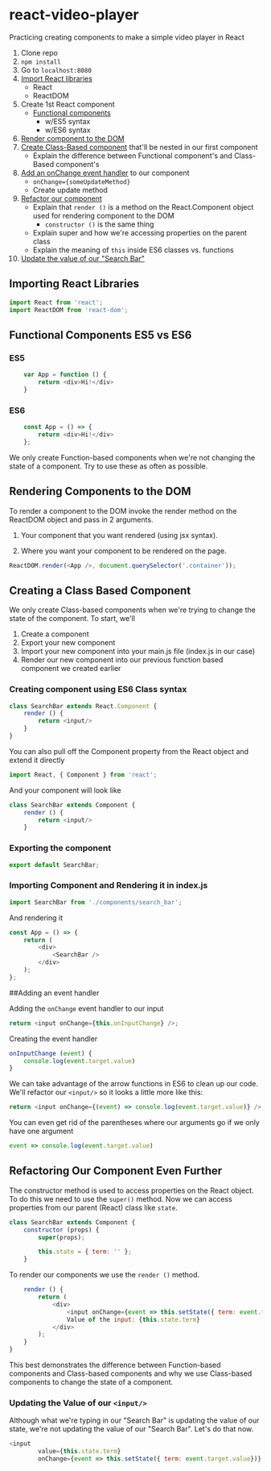 # react-video-player

Practicing creating components to make a simple video player in React

1. Clone repo
2. `npm install`
3. Go to `localhost:8080`
4. [Import React libraries](#importing-react-libraries)
    * React
    * ReactDOM
5. Create 1st React component
    * [Functional components](#functional-components-es5-vs-es6)
        * w/ES5 syntax
        * w/ES6 syntax
6. [Render component to the DOM](#rendering-components-to-the-dom)
7. [Create Class-Based component](#creating-a-class-based-component) that'll be nested in our first component
    * Explain the difference between Functional component's and Class-Based component's
8. [Add an onChange event handler](#adding-an-event-handler) to our component
    * `onChange={someUpdateMethod}`
    * Create update method
9. [Refactor our component](#refactoring-our-component-even-further)
    * Explain that `render ()` is a method on the React.Component object used for rendering component to the DOM
        * `constructor ()` is the same thing
    * Explain super and how we're accessing properties on the parent class
    * Explain the meaning of `this` inside ES6 classes vs. functions
10. [Update the value of our "Search Bar"](#updating-the-value-of-our-input)

## <a name="importing-react-libraries"></a>Importing React Libraries

```javascript
import React from 'react';
import ReactDOM from 'react-dom';
```

## <a name="functional-components-es5-vs-es6"></a>Functional Components ES5 vs ES6

### ES5
```javascript
    var App = function () {
        return <div>Hi!</div>
    }
```
### ES6
```javascript
    const App = () => {
        return <div>Hi!</div>
    };
```
We only create Function-based components when we're not changing the state of a component.
Try to use these as often as possible.

## <a name="rendering-components-to-the-dom"></a>Rendering Components to the DOM

To render a component to the DOM invoke the render method on the ReactDOM object and pass in 2 arguments.

1. Your component that you want rendered (using jsx syntax).

2. Where you want your component to be rendered on the page.

```javascript
ReactDOM.render(<App />, document.querySelector('.container'));
```

## <a name="creating-a-class-based-component"></a>Creating a Class Based Component

We only create Class-based components when we're trying to change the state of the component.
To start, we'll

1. Create a component
2. Export your new component
3. Import your new component into your main.js file (index.js in our case)
4. Render our new component into our previous function based component we created earlier

### Creating component using ES6 Class syntax
```javascript
class SearchBar extends React.Component {
    render () {
        return <input/>
    }
}
```

You can also pull off the Component property from the React object and extend it directly
```javascript
import React, { Component } from 'react';
```
And your component will look like
```javascript
class SearchBar extends Component {
    render () {
        return <input/>
    }
```

### Exporting the component
```javascript
export default SearchBar;
```

### Importing Component and Rendering it in index.js

```javascript
import SearchBar from './components/search_bar';
```
And rendering it
```javascript
const App = () => {
    return (
        <div>
            <SearchBar />
        </div>
    );
};
```

##Adding an event handler

Adding the `onChange` event handler to our input
```javascript
return <input onChange={this.onInputChange} />;
```

Creating the event handler
```javascript
onInputChange (event) {
    console.log(event.target.value)
}
```

We can take advantage of the arrow functions in ES6 to clean up our code. We'll refactor our `<input/>` so it looks a little more like this:
```javascript
return <input onChange={(event) => console.log(event.target.value)} />;
```
You can even get rid of the parentheses where our arguments go if we only have one argument
```javascript
event => console.log(event.target.value)
```

## Refactoring Our Component Even Further

The constructor method is used to access properties on the React object.
To do this we need to use the `super()` method.
Now we can access properties from our parent (React) class like `state`.

```javascript
class SearchBar extends Component {
    constructor (props) {
        super(props);

        this.state = { term: '' };
    }
```
To render our components we use the `render ()` method.

```javascript
    render () {
        return (
            <div>
                <input onChange={event => this.setState({ term: event.target.value})} />
                Value of the input: {this.state.term}
            </div>
        );
    }
}
```
This best demonstrates the difference between Function-based components and Class-based components and why we use Class-based components to change the state of a component.

### Updating the Value of our `<input/>`

Although what we're typing in our "Search Bar" is updating the value of our state, we're not updating the value of our "Search Bar".
Let's do that now.

```javascript
<input
        value={this.state.term}
        onChange={event => this.setState({ term: event.target.value})} />
```